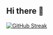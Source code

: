 ## Hi there 👋
[![GitHub Streak](https://streak-stats.demolab.com?user=biplavdotcom&theme=holi-theme&hide_border=true&mode=weekly)](https://git.io/streak-stats)


